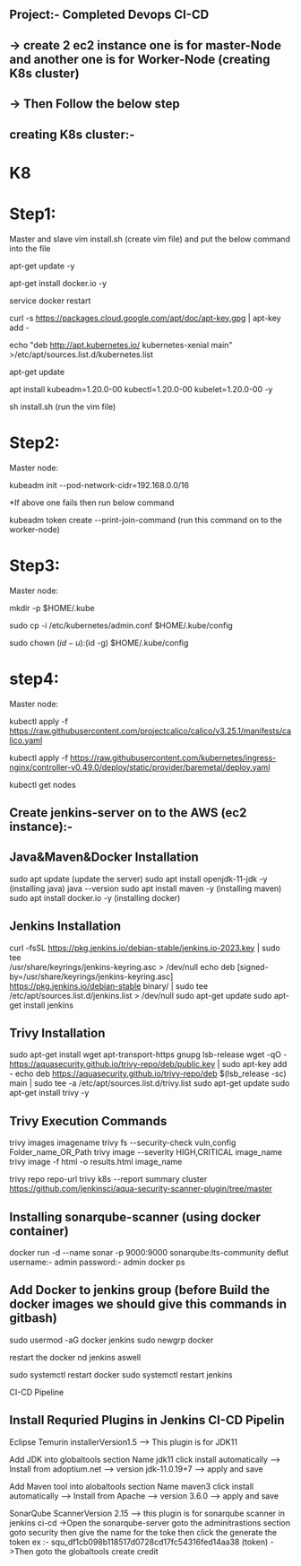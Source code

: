Project:- Completed Devops CI-CD
--------------------------------


-> create 2 ec2 instance one is for master-Node and another one is for Worker-Node (creating K8s cluster)
----------------------------------------------------------------------------------------------------------

-> Then Follow the below step
-----------------------------


creating K8s cluster:-
---------------------
# K8

# Step1:

Master and slave 
vim install.sh (create vim file) and put the below command into the file

apt-get update -y

apt-get install docker.io -y

service docker restart  

curl -s https://packages.cloud.google.com/apt/doc/apt-key.gpg | apt-key add -  

echo "deb http://apt.kubernetes.io/ kubernetes-xenial main" >/etc/apt/sources.list.d/kubernetes.list

apt-get update

apt install kubeadm=1.20.0-00 kubectl=1.20.0-00 kubelet=1.20.0-00 -y  

sh install.sh (run the vim file)

# Step2:

Master node:

   kubeadm init --pod-network-cidr=192.168.0.0/16
   
   *If above one fails then run below command
   
   kubeadm token create --print-join-command (run this command on to the worker-node)
  
# Step3: 

Master node: 

mkdir -p $HOME/.kube

sudo cp -i /etc/kubernetes/admin.conf $HOME/.kube/config

sudo chown $(id -u):$(id -g) $HOME/.kube/config
 
# step4:

Master node:

kubectl apply -f https://raw.githubusercontent.com/projectcalico/calico/v3.25.1/manifests/calico.yaml 

kubectl apply -f https://raw.githubusercontent.com/kubernetes/ingress-nginx/controller-v0.49.0/deploy/static/provider/baremetal/deploy.yaml
 
kubectl get nodes


Create jenkins-server on to the AWS (ec2 instance):-
--------------------------------------------------
Java&Maven&Docker  Installation
--------------------------------
sudo apt update (update the server)
sudo apt install openjdk-11-jdk -y (installing java)
java --version
sudo apt install maven -y (installing maven)
sudo apt install docker.io -y (installing docker)

Jenkins Installation
---------------------
curl -fsSL https://pkg.jenkins.io/debian-stable/jenkins.io-2023.key | sudo tee \
  /usr/share/keyrings/jenkins-keyring.asc > /dev/null
echo deb [signed-by=/usr/share/keyrings/jenkins-keyring.asc] \
  https://pkg.jenkins.io/debian-stable binary/ | sudo tee \
  /etc/apt/sources.list.d/jenkins.list > /dev/null
sudo apt-get update
sudo apt-get install jenkins

Trivy Installation
-------------------
sudo apt-get install wget apt-transport-https gnupg lsb-release
wget -qO - https://aquasecurity.github.io/trivy-repo/deb/public.key | sudo apt-key add -
echo deb https://aquasecurity.github.io/trivy-repo/deb $(lsb_release -sc) main | sudo tee -a /etc/apt/sources.list.d/trivy.list
sudo apt-get update
sudo apt-get install trivy -y

Trivy Execution Commands
-------------------
trivy images imagename
trivy fs --security-check vuln,config Folder_name_OR_Path
trivy image --severity HIGH,CRITICAL image_name
trivy image -f html -o results.html image_name

trivy repo repo-url
trivy k8s --report summary cluster
https://github.com/jenkinsci/aqua-security-scanner-plugin/tree/master


Installing sonarqube-scanner (using docker container)
----------------------------
docker  run -d --name sonar -p 9000:9000 sonarqube:lts-community
deflut username:- admin
password:- admin
docker ps

Add Docker to jenkins group (before Build the docker images we should give this commands in gitbash)
---------------------------

sudo usermod -aG docker jenkins
sudo newgrp docker

restart the docker nd jenkins aswell

sudo systemctl restart docker 
sudo systemctl restart jenkins

CI-CD Pipeline

Install Requried Plugins in Jenkins CI-CD Pipelin
--------------------------------------------------

Eclipse Temurin installerVersion1.5 --> This plugin is for JDK11

Add JDK into globaltools section
Name jdk11
click install automatically --> Install from adoptium.net --> version jdk-11.0.19+7 --> apply and save

Add Maven tool into alobaltools section
Name maven3
click install automatically --> Install from Apache --> version 3.6.0 --> apply and save

SonarQube ScannerVersion 2.15 --> this plugin is for sonarqube scanner in jenkins ci-cd
->Open the sonarqube-server goto the adminitrastions section goto security then give the name for the toke then click the generate the token
ex :- squ_df1cb098b118517d0728cd17fc54316fed14aa38 (token)
->Then goto the globaltools create credit 
